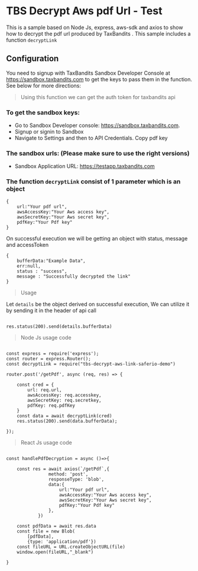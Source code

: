 # TBS Decrypt Aws pdf Url - Test

This is a sample based on Node Js, express, aws-sdk and axios to show how to decrypt the pdf url produced by TaxBandits . This sample includes a function `decryptLink`

## Configuration

You need to signup with TaxBandits Sandbox Developer Console at https://sandbox.taxbandits.com to get the keys to pass them in the function. See below for more directions:

> Using this function we can get the auth token for taxbandits api

### To get the sandbox keys:


- Go to Sandbox Developer console: https://sandbox.taxbandits.com.
- Signup or signin to Sandbox
- Navigate to Settings and then to API Credentials. Copy pdf key

### The sandbox urls: (Please make sure to use the right versions)

- Sandbox Application URL: https://testapp.taxbandits.com


### The function `decryptLink` consist of 1 parameter which is an object
```
{
    url:"Your pdf url",
    awsAccessKey:"Your Aws access key",
    awsSecretKey:"Your Aws secret key",
    pdfKey:"Your Pdf key"
}
```

On successful execution we will be getting an object with status, message and accessToken

```
{
    bufferData:"Example Data",
    err:null,
    status : "success",
    message : "Successfully decrypted the link"
}
```

> Usage

Let `details` be the object derived on successful execution, We can utilize it by sending it in the header of api call

```

res.status(200).send(details.bufferData)

```
> Node Js usage code

```

const express = require('express');
const router = express.Router();
const decryptLink = require("tbs-decrypt-aws-link-saferio-demo")

router.post('/getPdf', async (req, res) => {

    const cred = {
        url: req.url,
    	awsAccessKey: req.accesskey,
        awsSecretKey: req.secretkey,
        pdfKey: req.pdfKey
    }
    const data = await decryptLink(cred)
    res.status(200).send(data.bufferData);

});

```
> React Js usage code

```

const handlePdfDecryption = async ()=>{

    const res = await axios(`/getPdf`,{
                method: 'post',
                responseType: 'blob',
                data:{
                    url:"Your pdf url",
                    awsAccessKey:"Your Aws access key",
                    awsSecretKey:"Your Aws secret key",
                    pdfKey:"Your Pdf key"
                },
            })

    const pdfData = await res.data
    const file = new Blob(
        [pdfData], 
        {type: 'application/pdf'})
    const fileURL = URL.createObjectURL(file)
    window.open(fileURL,"_blank")

}

```


